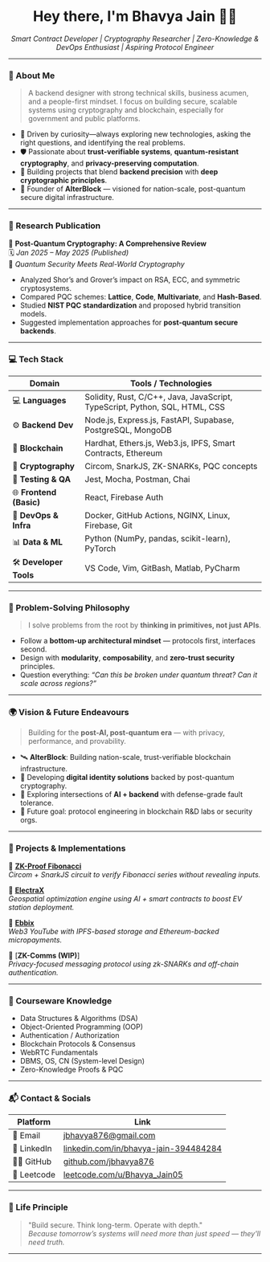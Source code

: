 <h1 align="center">Hey there, I'm Bhavya Jain 👨‍💻</h1>
<p align="center">
  <em>Smart Contract Developer | Cryptography Researcher | Zero-Knowledge & DevOps Enthusiast | Aspiring Protocol Engineer</em>
</p>

---

### 🚀 About Me

> A backend designer with strong technical skills, business acumen, and a people-first mindset. I focus on building secure, scalable systems using cryptography and blockchain, especially for government and public platforms.

- 🎯 Driven by curiosity—always exploring new technologies, asking the right questions, and identifying the real problems.
- 🛡️ Passionate about **trust-verifiable systems**, **quantum-resistant cryptography**, and **privacy-preserving computation**.
- 🔭 Building projects that blend **backend precision** with **deep cryptographic principles**.
- 🧱 Founder of **AlterBlock** — visioned for nation-scale, post-quantum secure digital infrastructure.

---

### 📖 Research Publication

📄 **Post-Quantum Cryptography: A Comprehensive Review**  
🗓️ *Jan 2025 – May 2025 (Published)*  
🧠 *Quantum Security Meets Real-World Cryptography*

- Analyzed Shor’s and Grover’s impact on RSA, ECC, and symmetric cryptosystems.
- Compared PQC schemes: **Lattice**, **Code**, **Multivariate**, and **Hash-Based**.
- Studied **NIST PQC standardization** and proposed hybrid transition models.
- Suggested implementation approaches for **post-quantum secure backends**.

---

### 💻 Tech Stack

| Domain                  | Tools / Technologies |
|-------------------------|----------------------|
| 💻 **Languages**          | Solidity, Rust, C/C++, Java, JavaScript, TypeScript, Python, SQL, HTML, CSS |
| ⚙️ **Backend Dev**        | Node.js, Express.js, FastAPI, Supabase, PostgreSQL, MongoDB |
| 🔐 **Blockchain**         | Hardhat, Ethers.js, Web3.js, IPFS, Smart Contracts, Ethereum |
| 🧠 **Cryptography**       | Circom, SnarkJS, ZK-SNARKs, PQC concepts |
| 🧪 **Testing & QA**       | Jest, Mocha, Postman, Chai |
| 🌐 **Frontend (Basic)**   | React, Firebase Auth |
| 🔧 **DevOps & Infra**     | Docker, GitHub Actions, NGINX, Linux, Firebase, Git |
| 📊 **Data & ML**          | Python (NumPy, pandas, scikit-learn), PyTorch |
| 🛠️ **Developer Tools**   | VS Code, Vim, GitBash, Matlab, PyCharm |

---

### 🧠 Problem-Solving Philosophy

> I solve problems from the root by **thinking in primitives, not just APIs**.

- Follow a **bottom-up architectural mindset** — protocols first, interfaces second.
- Design with **modularity**, **composability**, and **zero-trust security** principles.
- Question everything: _“Can this be broken under quantum threat? Can it scale across regions?”_

---

### 🌍 Vision & Future Endeavours

> Building for the **post-AI, post-quantum era** — with privacy, performance, and provability.

- 🛰️ **AlterBlock**: Building nation-scale, trust-verifiable blockchain infrastructure.
- 🔐 Developing **digital identity solutions** backed by post-quantum cryptography.
- 🤖 Exploring intersections of **AI + backend** with defense-grade fault tolerance.
- 💼 Future goal: protocol engineering in blockchain R&D labs or security orgs.

---

### 🧩 Projects & Implementations

🔹 [**ZK-Proof Fibonacci**](https://github.com/jbhavya876/Zkproof)  
_Circom + SnarkJS circuit to verify Fibonacci series without revealing inputs._

🔹 [**ElectraX**](https://github.com/jbhavya876/Electra-X)  
_Geospatial optimization engine using AI + smart contracts to boost EV station deployment._

🔹 [**Ebbix**](https://github.com/jbhavya876/Ebbix)  
_Web3 YouTube with IPFS-based storage and Ethereum-backed micropayments._

🔹 [**ZK-Comms (WIP)**]  
_Privacy-focused messaging protocol using zk-SNARKs and off-chain authentication._

---

### 📌 Courseware Knowledge

- Data Structures & Algorithms (DSA)
- Object-Oriented Programming (OOP)
- Authentication / Authorization
- Blockchain Protocols & Consensus
- WebRTC Fundamentals
- DBMS, OS, CN (System-level Design)
- Zero-Knowledge Proofs & PQC

---

### 📬 Contact & Socials

| Platform | Link |
|----------|------|
| 📧 Email | [jbhavya876@gmail.com](mailto:jbhavya876@gmail.com) |
| 💼 LinkedIn | [linkedin.com/in/bhavya-jain-394484284](https://linkedin.com/in/bhavya-jain-394484284) |
| 🧑‍💻 GitHub | [github.com/jbhavya876](https://github.com/jbhavya876) |
| 🧠 Leetcode | [leetcode.com/u/Bhavya_Jain05](https://leetcode.com/u/Bhavya_Jain05) |

---

### 🧠 Life Principle

> "Build secure. Think long-term. Operate with depth."  
> _Because tomorrow’s systems will need more than just speed — they'll need truth._

---
